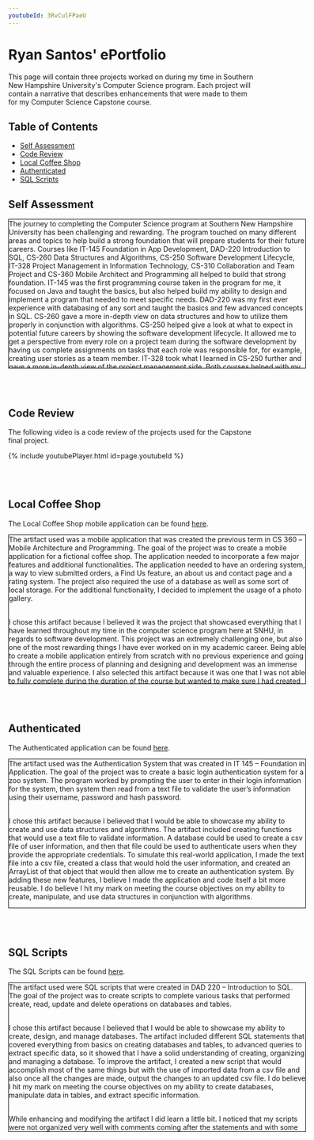 ```yaml
---
youtubeId: 3RvCulFPaeU
---
```


# Ryan Santos' ePortfolio

This page will contain three projects worked on during my time in Southern New Hampshire University's Computer Science program. Each project will contain a narrative that describes enhancements that were made to them for my Computer Science Capstone course. 

## Table of Contents

* [Self Assessment](https://santosryan.github.io#self-assessment)
* [Code Review](https://santosryan.github.io#code-review)
* [Local Coffee Shop](https://santosryan.github.io#local-coffee-shop)
* [Authenticated](https://santosryan.github.io#authenticated)
* [SQL Scripts](https://santosryan.github.io#sql-scripts)

## Self Assessment

<div style="width: 600px; height: 300px; overflow-y: scroll; border: 1px solid #000000">
The journey to completing the Computer Science program at Southern New Hampshire University has been challenging and rewarding. The program touched on many different areas and topics to help build a strong foundation that will prepare students for their future careers. Courses like IT-145 Foundation in App Development, DAD-220 Introduction to SQL, CS-260 Data Structures and Algorithms, CS-250 Software Development Lifecycle, IT-328 Project Management in Information Technology, CS-310 Collaboration and Team Project and CS-360 Mobile Architect and Programming all helped to build that strong foundation. IT-145 was the first programming course taken in the program for me, it focused on Java and taught the basics, but also helped build my ability to design and implement a program that needed to meet specific needs. DAD-220 was my first ever experience with databasing of any sort and taught the basics and few advanced concepts in SQL. CS-260 gave a more in-depth view on data structures and how to utilize them properly in conjunction with algorithms. CS-250 helped give a look at what to expect in potential future careers by showing the software development lifecycle. It allowed me to get a perspective from every role on a project team during the software development by having us complete assignments on tasks that each role was responsible for, for example, creating user stories as a team member. IT-328 took what I learned in CS-250 further and gave a more in-depth view of the project management side. Both courses helped with my ability to communicate to stakeholders in different forms whether it was oral, written or visual communications. CS-310 was my first ever experience using a git repository and with working with others on the same project. This course helped give a real-life example of what it is like to collaborate in a team environment on a software development project. CS-360 I feel was the course that gave the most experience with software engineering. The goal of the course was to design and develop an Android mobile application, and throughout this development I was able to put together everything that I had learned from previous courses on display. For example, I used many different data structures and algorithms, I implemented several databases, and added security measures to keep information secure. Lastly, CS-499 the Computer Science Capstone course also helped bring everything together all the experience gained throughout the program. It allowed me to showcase my skills in applying my knowledge of computing to solve problems, my ability to analyze a problem and identify an appropriate solution, my understanding of professional, ethical, and security issues and responsibilities, as well as my ability to use current techniques and tools for computing practice. <br /><br />

Three projects worked on throughout my time in the Computer Science program at SNHU truly exemplify my computer science skills and abilities. These three projects were all created in courses previously referenced that helped establish and improve my skills and abilities. The first project is the mobile application for a fictional coffee shop that was created in CS-360, this project showcases my knowledge and understanding of software design and engineering. The second project, a simple authentication system for zoo employees was created in IT-145 and showcases my knowledge and understanding of data structures and algorithms. Finally, the third project was several SQL scripts created to perform basic and advanced operations which showcases my knowledge and understanding of databases.
</div>

<br /><br /> 

## Code Review

The following video is a code review of the projects used for the Capstone final project.

{% include youtubePlayer.html id=page.youtubeId %}

<br /><br /> 

## Local Coffee Shop

The Local Coffee Shop mobile application can be found [here](https://github.com/santosryan/local-coffee-shop).

<div style="width: 600px; height: 300px; overflow-y: scroll; border: 1px solid #000000">
The artifact used was a mobile application that was created the previous term in CS 360 – Mobile Architecture and Programming. The goal of the project was to create a mobile application for a fictional coffee shop. The application needed to incorporate a few major features and additional functionalities. The application needed to have an ordering system, a way to view submitted orders, a Find Us feature, an about us and contact page and a rating system. The project also required the use of a database as well as some sort of local storage. For the additional functionality, I decided to implement the usage of a photo gallery.<br /><br /> 

I chose this artifact because I believed it was the project that showcased everything that I have learned throughout my time in the computer science program here at SNHU, in regards to software development. This project was an extremely challenging one, but also one of the most rewarding things I have ever worked on in my academic career. Being able to create a mobile application entirely from scratch with no previous experience and going through the entire process of planning and designing and development was an immense and valuable experience. I also selected this artifact because it was one that I was not able to fully complete during the duration of the course but wanted to make sure I had created a fully functional mobile application. My skills and abilities are showcased throughout this entire artifact, from using different data structures, to implementing databases, working slightly with security, and implementing features from other applications and websites. As stated previously, this was my first time developing a mobile application and being able to do so in 8 weeks shows my determination to succeed and strong work ethic. I was able to improve the artifact by completing the implementation of the cart and order tracking, cleaning up unneeded code, adding comments where I previously had none, and expanding on others to include more detailed information. I also removed imports and variables that were not used in the classes. With these enhancements I was able to meet the course objectives which included employing development techniques that are effective in addressing data storage, implementing functionality that achieves application design goals, and developing functional code that is guided by best practices. <br /><br />
	
While enhancing and modifying the artifact I did learn quite a bit. Through the code review I was able to see many flaws and mistakes in my work that I previously had made and was not able to see. I also found out that one of my weak points in software development is not leaving detailed comments, and it is something I need to improve on. I also learned that I should clean up unneeded code and variables as well as remove test routines that are no longer needed. Throughout my modification I found many instances of old code that I had used to test out functionality of certain things that I did not remove. The main challenge I faced was time management. I was unable to complete the enhancements that I made, when I originally created the artifact last term, and making sure I completed them in two weeks was a bit of a challenge. <br />
</div>

<br /><br />

## Authenticated

The Authenticated application can be found [here](https://github.com/santosryan/authenticated).

<div style="width: 600px; height: 300px; overflow-y: scroll; border: 1px solid #000000">
The artifact used was the Authentication System that was created in IT 145 – Foundation in Application. The goal of the project was to create a basic login authentication system for a zoo system. The program worked by prompting the user to enter in their login information for the system, then system then read from a text file to validate the user’s information using their username, password and hash password. <br /><br />
	
I chose this artifact because I believed that I would be able to showcase my ability to create and use data structures and algorithms. The artifact included creating functions that would use a text file to validate information. A database could be used to create a csv file of user information, and then that file could be used to authenticate users when they provide the appropriate credentials. To simulate this real-world application, I made the text file into a csv file, created a class that would hold the user information, and created an ArrayList of that object that would then allow me to create an authentication system. By adding these new features, I believe I made the application and code itself a bit more reusable. I do believe I hit my mark on meeting the course objectives on my ability to create, manipulate, and use data structures in conjunction with algorithms. <br /><br />

While enhancing and modifying the artifact I did learn a little bit. I noticed again that my code was not well commented or commented at all in some places, however I did go back and added comments where there were none as well as added comments to all the new enhancements on the code. While working on these enhancements I became a lot more familiar with ArrayLists and file handlers as this time I created my own rather than being handed pieces of one. Getting the csv file handler to function correctly was the biggest hurdle as I needed the information to be read correctly in order to correctly authenticate the user. I did run into a few issues with formatting of the csv file and reading the information, but I was able to get all of those issues resolved. <br /><br /> 
</div>

<br /><br />

## SQL Scripts

The SQL Scripts can be found [here](https://github.com/santosryan/intro-sql-scripts).

<div style="width: 600px; height: 300px; overflow-y: scroll; border: 1px solid #000000">
The artifact used were SQL scripts that were created in DAD 220 – Introduction to SQL. The goal of the project was to create scripts to complete various tasks that performed create, read, update and delete operations on databases and tables. <br /><br />
	
I chose this artifact because I believed that I would be able to showcase my ability to create, design, and manage databases. The artifact included different SQL statements that covered everything from basics on creating databases and tables, to advanced queries to extract specific data, so it showed that I have a solid understanding of creating, organizing and managing a database. To improve the artifact, I created a new script that would accomplish most of the same things but with the use of imported data from a csv file and also once all the changes are made, output the changes to an updated csv file. I do believe I hit my mark on meeting the course objectives on my ability to create databases, manipulate data in tables, and extract specific information. <br /><br />

While enhancing and modifying the artifact I did learn a little bit. I noticed that my scripts were not organized very well with comments coming after the statements and with some statements not being formatted correctly for readability. I did change the organization of comments for each statement and also corrected the formatting of the statements to increase the readability of the scripts. I also learned how to use files in a database environment as this was something I had not previously done. I did run into some issues while trying to implement the importing data into the databases and tables and also querying to export data to a file, but I eventually resolved the issues and completed the enhancements.  <br /><br /> 
</div>

<br /><br />
